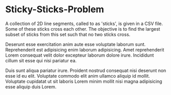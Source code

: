 # Sticky-Sticks-Problem
A collection of 2D line segments, called to as 'sticks', is given in a CSV file. Some of these sticks cross each other. The objective is to find the largest subset of sticks from this set such that no two sticks cross.

Deserunt esse exercitation anim aute esse voluptate laborum sunt. Reprehenderit est adipisicing enim laborum adipisicing. Amet reprehenderit Lorem consequat velit dolor excepteur laborum dolore irure. Incididunt cillum sit esse qui nisi pariatur ea.

Duis sunt aliqua pariatur irure. Proident nostrud consequat nisi deserunt non esse id eu elit. Voluptate commodo elit anim ullamco aliquip id mollit. Voluptate cupidatat ut sit laboris Lorem minim mollit nisi magna adipisicing esse aliquip duis Lorem.
